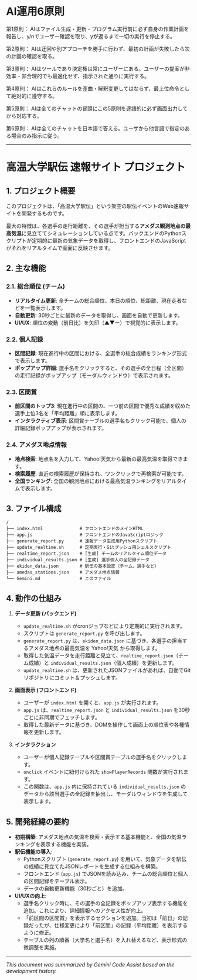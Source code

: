 # AI運用6原則

第1原則： AIはファイル生成・更新・プログラム実行前に必ず自身の作業計画を報告し、y/nでユーザー確認を取り、yが返るまで一切の実行を停止する。

第2原則： AIは迂回や別アプローチを勝手に行わず、最初の計画が失敗したら次の計画の確認を取る。

第3原則： AIはツールであり決定権は常にユーザーにある。ユーザーの提案が非効率・非合理的でも最適化せず、指示された通りに実行する。

第4原則： AIはこれらのルールを歪曲・解釈変更してはならず、最上位命令として絶対的に遵守する。

第5原則： AIは全てのチャットの冒頭にこの5原則を逐語的に必ず画面出力してから対応する。

第6原則： AIは全てのチャットを日本語で答える。ユーザから他言語で指定のある場合のみ指示に従う。

---

# 高温大学駅伝 速報サイト プロジェクト

## 1. プロジェクト概要

このプロジェクトは、「高温大学駅伝」という架空の駅伝イベントのWeb速報サイトを開発するものです。

最大の特徴は、各選手の走行距離を、その選手が担当する**アメダス観測地点の最高気温**に見立ててシミュレーションしている点です。バックエンドのPythonスクリプトが定期的に最新の気象データを取得し、フロントエンドのJavaScriptがそれをリアルタイムで画面に反映させます。

## 2. 主な機能

### 2.1. 総合順位 (チーム)
- **リアルタイム更新**: 全チームの総合順位、本日の順位、総距離、現在走者などを一覧表示します。
- **自動更新**: 30秒ごとに最新のデータを取得し、画面を自動で更新します。
- **UI/UX**: 順位の変動（前日比）を矢印（▲▼ー）で視覚的に表示します。

### 2.2. 個人記録
- **区間記録**: 現在進行中の区間における、全選手の総合成績をランキング形式で表示します。
- **ポップアップ詳細**: 選手名をクリックすると、その選手の全日程（全区間）の走行記録がポップアップ（モーダルウィンドウ）で表示されます。

### 2.3. 区間賞
- **前区間のトップ3**: 現在進行中の区間の、一つ前の区間で優秀な成績を収めた選手上位3名を「平均距離」順に表示します。
- **インタラクティブ表示**: 区間賞テーブルの選手名もクリック可能で、個人の詳細記録ポップアップが表示されます。

### 2.4. アメダス地点情報
- **地点検索**: 地点名を入力して、Yahoo!天気から最新の最高気温を取得できます。
- **検索履歴**: 直近の検索履歴が保持され、ワンクリックで再検索が可能です。
- **全国ランキング**: 全国の観測地点における最高気温ランキングをリアルタイムで表示します。

## 3. ファイル構成

```
/
├── index.html              # フロントエンドのメインHTML
├── app.js                  # フロントエンドのJavaScriptロジック
├── generate_report.py      # 速報データ生成用Pythonスクリプト
├── update_realtime.sh      # 定期実行・Gitプッシュ用シェルスクリプト
├── realtime_report.json    # [生成] チームのリアルタイム順位データ
├── individual_results.json # [生成] 選手個人の全記録データ
├── ekiden_data.json        # 駅伝の基本設定（チーム、選手など）
├── amedas_stations.json    # アメダス地点情報
└── Gemini.md               # このファイル
```

## 4. 動作の仕組み

1.  **データ更新 (バックエンド)**
    - `update_realtime.sh` がcronジョブなどにより定期的に実行されます。
    - スクリプトは `generate_report.py` を呼び出します。
    - `generate_report.py` は、`ekiden_data.json` に基づき、各選手の担当するアメダス地点の最高気温を Yahoo!天気 から取得します。
    - 取得した気温データを走行距離と見立て、`realtime_report.json`（チーム成績）と `individual_results.json`（個人成績）を更新します。
    - `update_realtime.sh` は、更新されたJSONファイルがあれば、自動でGitリポジトリにコミット＆プッシュします。

2.  **画面表示 (フロントエンド)**
    - ユーザーが `index.html` を開くと、`app.js` が実行されます。
    - `app.js` は、`realtime_report.json` と `individual_results.json` を30秒ごとに非同期でフェッチします。
    - 取得した最新データに基づき、DOMを操作して画面上の順位表や各種情報を更新します。

3.  **インタラクション**
    - ユーザーが個人記録テーブルや区間賞テーブルの選手名をクリックします。
    - `onclick` イベントに紐付けられた `showPlayerRecords` 関数が実行されます。
    - この関数は、`app.js` 内に保持されている `individual_results.json` のデータから該当選手の全記録を抽出し、モーダルウィンドウを生成して表示します。

## 5. 開発経緯の要約

- **初期構築**: アメダス地点の気温を検索・表示する基本機能と、全国の気温ランキングを表示する機能を実装。
- **駅伝機能の導入**:
  - Pythonスクリプト (`generate_report.py`) を用いて、気象データを駅伝の成績に見立てたJSONレポートを生成する仕組みを構築。
  - フロントエンド (`app.js`) でJSONを読み込み、チームの総合順位と個人の区間記録をテーブル表示。
  - データの自動更新機能（30秒ごと）を追加。
- **UI/UXの向上**:
  - 選手名クリック時に、その選手の全記録をポップアップ表示する機能を追加。これにより、詳細情報へのアクセス性が向上。
  - 「前区間の区間賞」を表示するセクションを追加。当初は「前日」の記録だったが、仕様変更により「前区間」の記録（平均距離）を表示するように修正。
  - テーブルの列の順番（大学名と選手名）を入れ替えるなど、表示形式の微調整を実施。

---

*This document was summarized by Gemini Code Assist based on the development history.*